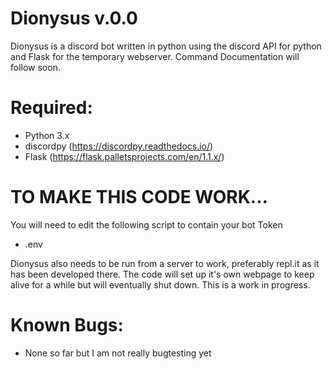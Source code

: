 # Dionysus v.0.0
Dionysus is a discord bot written in python using the discord API for python and Flask for the temporary webserver. Command Documentation will follow soon.

# Required:
- Python 3.x
- discordpy (https://discordpy.readthedocs.io/)
- Flask (https://flask.palletsprojects.com/en/1.1.x/)


# TO MAKE THIS CODE WORK...
You will need to edit the following script to contain your bot Token
- .env

Dionysus also needs to be run from a server to work, preferably repl.it as it has been developed there. The code will set up it's own webpage to keep alive for a while but will eventually shut down. This is a work in progress.


# Known Bugs:
- None so far but I am not really bugtesting yet
